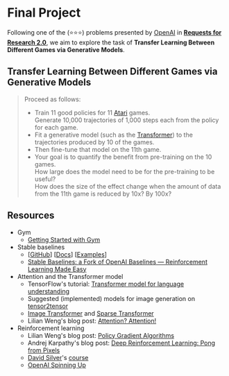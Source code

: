 # Final Project
Following one of the (⭐⭐⭐) problems presented by [OpenAI](https://openai.com/) in [**Requests for Research 2.0**](https://openai.com/blog/requests-for-research-2/), we aim to explore the task of **Transfer Learning Between Different Games via Generative Models**.

## Transfer Learning Between Different Games via Generative Models
> Proceed as follows:
> - Train 11 good policies for 11 [Atari](https://github.com/openai/gym#atari) games.  
    Generate 10,000 trajectories of 1,000 steps each from the policy for each game.
> - Fit a generative model (such as the [Transformer](https://arxiv.org/abs/1706.03762)) to the trajectories produced by 10 of the games.
> - Then fine-tune that model on the 11th game.
> - Your goal is to quantify the benefit from pre-training on the 10 games.  
    How large does the model need to be for the pre-training to be useful?  
    How does the size of the effect change when the amount of data from the 11th game is reduced by 10x? By 100x?

## Resources
- Gym
  - [Getting Started with Gym](https://gym.openai.com/docs/)
- Stable baselines
  - [[GitHub](https://github.com/hill-a/stable-baselines/tree/master)] [[Docs](https://stable-baselines.readthedocs.io/en/master/)] [[Examples](https://github.com/hill-a/stable-baselines/blob/master/docs/guide/examples.rst)]
  - [Stable Baselines: a Fork of OpenAI Baselines — Reinforcement Learning Made Easy](https://towardsdatascience.com/stable-baselines-a-fork-of-openai-baselines-reinforcement-learning-made-easy-df87c4b2fc82)
- Attention and the Transformer model
  - TensorFlow's tutorial: [Transformer model for language understanding](https://www.tensorflow.org/tutorials/text/transformer)
  - Suggested (implemented) models for image generation on [tensor2tensor](https://github.com/tensorflow/tensor2tensor#image-generation)
  - [Image Transformer](https://ai.google/research/pubs/pub46840/) and [Sparse Transformer](https://openai.com/blog/sparse-transformer/)
  - Lilian Weng's blog post: [Attention? Attention!](https://lilianweng.github.io/lil-log/2018/06/24/attention-attention.html)
- Reinforcement learning
  - Lilian Weng's blog post: [Policy Gradient Algorithms](https://lilianweng.github.io/lil-log/2018/04/08/policy-gradient-algorithms.html)
  - Andrej Karpathy's blog post: [Deep Reinforcement Learning: Pong from Pixels](http://karpathy.github.io/2016/05/31/rl/)
  - [David Silver](http://www0.cs.ucl.ac.uk/staff/d.silver/web/Teaching.html)'s [course](https://www.youtube.com/watch?v=2pWv7GOvuf0&list=PLqYmG7hTraZDM-OYHWgPebj2MfCFzFObQ)
  - [OpenAI Spinning Up](https://spinningup.openai.com/en/latest/)
